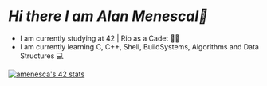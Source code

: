 # ***Hi there I am Alan Menescal👋***
- I am currently studying at 42 | Rio as a Cadet 👨‍💻
- I am currently learning C, C++, Shell, BuildSystems, Algorithms and Data Structures 💻

[![amenesca's 42 stats](https://badge42.vercel.app/api/v2/cl4mzk6kp001109i3vjrywrb2/stats?cursusId=21&coalitionId=undefined)](https://github.com/JaeSeoKim/badge42)
